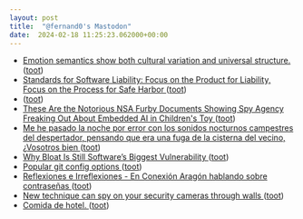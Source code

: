 ```yaml
---
layout: post
title:  "@fernand0's Mastodon"
date:  2024-02-18 11:25:23.062000+00:00
---
```

*  [Emotion semantics show both cultural variation and universal structure.   ](https://www.science.org/doi/10.1126/science.aaw8160) ([toot](https://mastodon.social/@fernand0/111952233959354352))
*  [Standards for Software Liability: Focus on the Product for Liability, Focus on the Process for Safe Harbor ](https://www.lawfaremedia.org/article/standards-for-software-liability-focus-on-the-product-for-liability-focus-on-the-process-for-safe-harbo) ([toot](https://mastodon.social/@fernand0/111951907318365799))
*  [ ](https://mastodon.social/users/fernand0/statuses/111951905705588609/activity) ([toot](https://mastodon.social/users/fernand0/statuses/111951905705588609/activity))
*  [These Are the Notorious NSA Furby Documents Showing Spy Agency Freaking Out About Embedded AI in Children's Toy ](https://www.404media.co/these-are-the-notorious-nsa-furby-documents-showing-spy-agency-freaking-out-about-childrens-toy) ([toot](https://mastodon.social/@fernand0/111951816949932168))
*  [Me he pasado la noche por error con los sonidos nocturnos campestres del despertador, pensando que era una fuga de la cisterna del vecino, ¿Vosotros bien ](https://mastodon.social/@fernand0/111951015944305942) ([toot](https://mastodon.social/@fernand0/111951015944305942))
*  [Why Bloat Is Still Software’s Biggest Vulnerability ](https://spectrum.ieee.org/lean-software-developmen) ([toot](https://mastodon.social/@fernand0/111950069263575754))
*  [Popular git config options ](https://jvns.ca/blog/2024/02/16/popular-git-config-options) ([toot](https://mastodon.social/@fernand0/111948254450409751))
*  [
         Reflexiones e Irreflexiones - En Conexión Aragón hablando sobre contraseñas
       ](http://fernand0.blogalia.com//historias/7882) ([toot](https://mastodon.social/@fernand0/111948053033822123))
*  [New technique can spy on your security cameras through walls ](https://interestingengineering.com/innovation/new-technique-can-spy-on-your-security-cameras-through-wall) ([toot](https://mastodon.social/@fernand0/111947941914867834))
*  [Comida de hotel. ](https://avecesunafoto.wordpress.com/2024/02/17/comida-de-hotel) ([toot](https://mastodon.social/@fernand0/111947845002885354))
